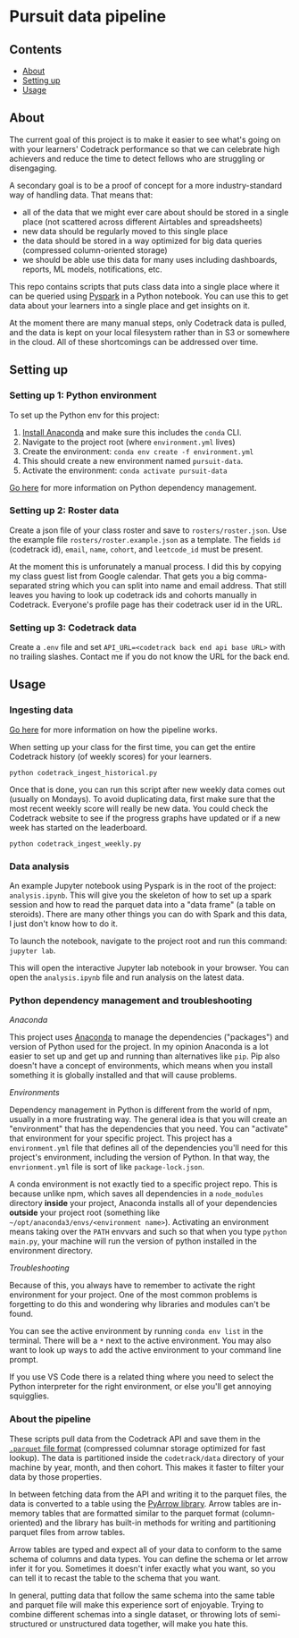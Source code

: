 # Pursuit data pipeline

## Contents

- [About](#about)
- [Setting up](#setup)
- [Usage](#usage)

## <a id="about"></a> About 
The current goal of this project is to make it easier to see what's going on with your learners' Codetrack performance so that we can celebrate high achievers and reduce the time to detect fellows who are struggling or disengaging.

A secondary goal is to be a proof of concept for a more industry-standard way of handling data. That means that:

- all of the data that we might ever care about should be stored in a single place (not scattered across different Airtables and spreadsheets) 
- new data should be regularly moved to this single place
- the data should be stored in a way optimized for big data queries (compressed column-oriented storage)
- we should be able use this data for many uses including dashboards, reports, ML models, notifications, etc.

This repo contains scripts that puts class data into a single place where it can be queried using [Pyspark](https://spark.apache.org/docs/latest/api/python/reference/index.html) in a Python notebook. You can use this to get data about your learners into a single place and get insights on it.

At the moment there are many manual steps, only Codetrack data is pulled, and the data is kept on your local filesystem rather than in S3 or somewhere in the cloud. All of these shortcomings can be addressed over time.


## <a id="setup"></a>Setting up

### Setting up 1: Python environment

To set up the Python env for this project:
1. [Install Anaconda](https://docs.anaconda.com/free/anaconda/install/) and make sure this includes the `conda` CLI.
1. Navigate to the project root (where `environment.yml` lives)
1. Create the environment: `conda env create -f environment.yml`
1. This should create a new environment named `pursuit-data`.
1. Activate the environment: `conda activate pursuit-data`

[Go here](#envs) for more information on Python dependency management.

### Setting up 2: Roster data
Create a json file of your class roster and save to `rosters/roster.json`. Use the example file `rosters/roster.example.json` as a template. The fields `id` (codetrack id), `email`, `name`, `cohort`, and `leetcode_id` must be present.

At the moment this is unforunately a manual process. I did this by copying my class guest list from Google calendar. That gets you a big comma-separated string which you can split into name and email address. That still leaves you having to look up codetrack ids and cohorts manually in Codetrack. Everyone's profile page has their codetrack user id in the URL.

### Setting up 3: Codetrack data
Create a `.env` file and set `API_URL=<codetrack back end api base URL>` with no trailing slashes. Contact me if you do not know the URL for the back end.

## <a id="usage"></a> Usage

### Ingesting data
[Go here](#pipeline) for more information on how the pipeline works.

When setting up your class for the first time, you can get the entire Codetrack history (of weekly scores) for your learners.
```
python codetrack_ingest_historical.py
```
Once that is done, you can run this script after new weekly data comes out (usually on Mondays). To avoid duplicating data, first make sure that the most recent weekly score will really be new data. You could check the Codetrack website to see if the progress graphs have updated or if a new week has started on the leaderboard.
```
python codetrack_ingest_weekly.py
```

### Data analysis
An example Jupyter notebook using Pyspark is in the root of the project: `analysis.ipynb`. This will give you the skeleton of how to set up a spark session and how to read the parquet data into a "data frame" (a table on steroids). There are many other things you can do with Spark and this data, I just don't know how to do it.

To launch the notebook, navigate to the project root and run this command: `jupyter lab`.

This will open the interactive Jupyter lab notebook in your browser. You can open the `analysis.ipynb` file and run analysis on the latest data.


### <a id="envs"></a> Python dependency management and troubleshooting

_Anaconda_

This project uses [Anaconda](https://docs.anaconda.com/free/anaconda/install/) to manage the dependencies ("packages") and version of Python used for the project. In my opinion Anaconda is a lot easier to set up and get up and running than alternatives like `pip`. Pip also doesn't have a concept of environments, which means when you install something it is globally installed and that will cause problems.

_Environments_

Dependency management in Python is different from the world of npm, usually in a more frustrating way. The general idea is that you will create an "environment" that has the dependencies that you need. You can "activate" that environment for your specific project. This project has a `environment.yml` file that defines all of the dependencies you'll need for this project's environment, including the version of Python. In that way, the `envrionment.yml` file is sort of like `package-lock.json`.

A conda environment is not exactly tied to a specific project repo. This is because unlike npm, which saves all dependencies in a `node_modules` directory **inside** your project, Anaconda installs all of your dependencies **outside** your project root (something like `~/opt/anaconda3/envs/<environment name>`). Activating an environment means taking over the `PATH` envvars and such so that when you type `python main.py`, your machine will run the version of python installed in the environment directory.

_Troubleshooting_

Because of this, you always have to remember to activate the right environment for your project. One of the most common problems is forgetting to do this and wondering why libraries and modules can't be found.

You can see the active environment by running `conda env list` in the terminal. There will be a `*` next to the active environment. You may also want to look up ways to add the active environment to your command line prompt.

If you use VS Code there is a related thing where you need to select the Python interpreter for the right environment, or else you'll get annoying squigglies.

### <a id="pipeline"></a> About the pipeline
These scripts pull data from the Codetrack API and save them in the [`.parquet` file format](https://parquet.apache.org/) (compressed columnar storage optimized for fast lookup). The data is partitioned inside the `codetrack/data` directory of your machine by year, month, and then cohort. This makes it faster to filter your data by those properties.

In between fetching data from the API and writing it to the parquet files, the data is converted to a table using the [PyArrow library](https://arrow.apache.org/docs/15.0/python/). Arrow tables are in-memory tables that are formatted similar to the parquet format (column-oriented) and the library has built-in methods for writing and partitioning parquet files from arrow tables.

Arrow tables are typed and expect all of your data to conform to the same schema of columns and data types. You can define the schema or let arrow infer it for you. Sometimes it doesn't infer exactly what you want, so you can tell it to recast the table to the schema that you want.

In general, putting data that follow the same schema into the same table and parquet file will make this experience sort of enjoyable. Trying to combine different schemas into a single dataset, or throwing lots of semi-structured or unstructured data together, will make you hate this.
